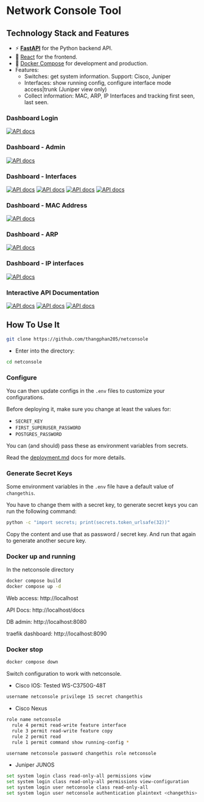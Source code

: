 # Network Console Tool

## Technology Stack and Features

- ⚡ [**FastAPI**](https://fastapi.tiangolo.com) for the Python backend API.
- 🚀 [React](https://react.dev) for the frontend.
- 🐋 [Docker Compose](https://www.docker.com) for development and production.
- Features:
    - Switches: get system information. Support: Cisco, Juniper
    - Interfaces: show running config, configure interface mode access|trunk (Juniper view only) 
    - Collect information: MAC, ARP, IP Interfaces and tracking first seen, last seen.

### Dashboard Login

[![API docs](img/netconsole-login.png)](https://github.com/thangphan205/netconsole)

### Dashboard - Admin

[![API docs](img/netconsole-switches.png)](https://github.com/thangphan205/netconsole)

### Dashboard - Interfaces

[![API docs](img/netconsole-interfaces-cisco.png)](https://github.com/thangphan205/netconsole)
[![API docs](img/netconsole-interfaces-juniper.png)](https://github.com/thangphan205/netconsole)
[![API docs](img/netconsole-interface-access.png)](https://github.com/thangphan205/netconsole)
[![API docs](img/netconsole-interface-trunk.png)](https://github.com/thangphan205/netconsole)
### Dashboard - MAC Address

[![API docs](img/netconsole-mac-addresses.png)](https://github.com/thangphan205/netconsole)

### Dashboard - ARP

[![API docs](img/netconsole-arps.png)](https://github.com/thangphan205/netconsole)

### Dashboard - IP interfaces

[![API docs](img/netconsole-ip-interfaces.png)](https://github.com/thangphan205/netconsole)


### Interactive API Documentation

[![API docs](img/netconsole-docs2.png)](https://github.com/thangphan205/netconsole)
[![API docs](img/netconsole-docs3.png)](https://github.com/thangphan205/netconsole)
[![API docs](img/netconsole-docs4.png)](https://github.com/thangphan205/netconsole)

## How To Use It


```bash
git clone https://github.com/thangphan205/netconsole
```

- Enter into the directory:

```bash
cd netconsole
```

### Configure

You can then update configs in the `.env` files to customize your configurations.

Before deploying it, make sure you change at least the values for:

- `SECRET_KEY`
- `FIRST_SUPERUSER_PASSWORD`
- `POSTGRES_PASSWORD`

You can (and should) pass these as environment variables from secrets.

Read the [deployment.md](./deployment.md) docs for more details.

### Generate Secret Keys

Some environment variables in the `.env` file have a default value of `changethis`.

You have to change them with a secret key, to generate secret keys you can run the following command:

```bash
python -c "import secrets; print(secrets.token_urlsafe(32))"
```

Copy the content and use that as password / secret key. And run that again to generate another secure key.
### Docker up and running
In the netconsole directory
```bash
docker compose build
docker compose up -d
```

Web access: http://localhost

API Docs: http://localhost/docs

DB admin: http://localhost:8080

traefik dashboard: http://localhost:8090
### Docker stop
```bash
docker compose down
```

Switch configuration to work with netconsole.
- Cisco IOS: Tested WS-C3750G-48T
```bash
username netconsole privilege 15 secret changethis
```
- Cisco Nexus
```bash
role name netconsole
  rule 4 permit read-write feature interface
  rule 3 permit read-write feature copy
  rule 2 permit read
  rule 1 permit command show running-config *

username netconsole password changethis role netconsole
```
- Juniper JUNOS
```bash
set system login class read-only-all permissions view
set system login class read-only-all permissions view-configuration
set system login user netconsole class read-only-all
set system login user netconsole authentication plaintext <changethis>
```